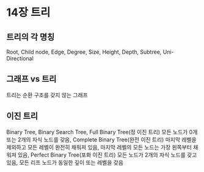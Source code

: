 # 14장 트리

## 트리의 각 명칭
Root, Child node, Edge, Degree, Size, Height, Depth, Subtree, Uni-Directional

## 그래프 vs 트리
트리는 순환 구조를 갖지 않는 그래프

## 이진 트리
Binary Tree, Binary Search Tree, Full Binary Tree(정 이진 트리) 모든 노드가 0개 또는 2개의 자식 노드를 갖음, Complete Binary Tree(완전 이진 트리) 마지막 레벨을 제외하고 모든 레벨이 완전히 채워져 있음, 마지막 레벨의 모든 노드는 가장 왼쪽부터 채워져 있음, Perfect Binary Tree(포화 이진 트리) 모든 노드가 2개의 자식 노드를 갖고 있음, 모든 리프 노드가 동일한 깊이 또는 레벨을 갖음
